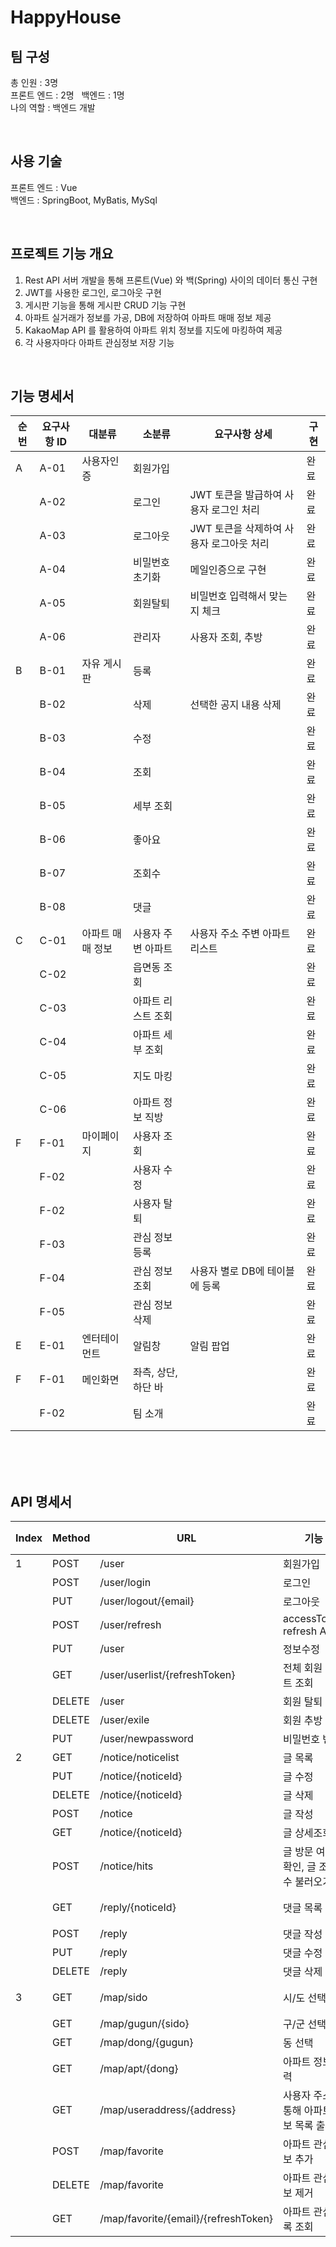 # HappyHouse


## 팀 구성

총 인원 : 3명   
프론트 엔드 : 2명 &nbsp; 백엔드 : 1명    
나의 역할 : 백엔드 개발

<br>

## 사용 기술

프론트 엔드 : Vue    
백엔드 : SpringBoot, MyBatis, MySql

<br>

## 프로젝트 기능 개요

1. Rest API 서버 개발을 통해 프론트(Vue) 와 백(Spring) 사이의 데이터 통신 구현   
2. JWT를 사용한 로그인, 로그아웃 구현   
3. 게시판 기능을 통해 게시판 CRUD 기능 구현   
4. 아파트 실거래가 정보를 가공, DB에 저장하여 아파트 매매 정보 제공   
5. KakaoMap API 를 활용하여 아파트 위치 정보를 지도에 마킹하여 제공    
6. 각 사용자마다 아파트 관심정보 저장 기능   

<br>

## 기능 명세서

| 순번 | 요구사항 ID | 대분류 | 소분류 | 요구사항 상세 | 구현 |
| --- | --- | --- | --- | --- | --- |
| A | A-01 | 사용자인증 | 회원가입 |  | 완료 |
|  | A-02 |  | 로그인 | JWT 토큰을 발급하여 사용자 로그인 처리 | 완료 |
|  | A-03 |  | 로그아웃 | JWT 토큰을 삭제하여 사용자 로그아웃 처리 | 완료 |
|  | A-04 |  | 비밀번호 초기화 | 메일인증으로 구현 | 완료 |
|  | A-05 |  | 회원탈퇴 | 비밀번호 입력해서 맞는지 체크 | 완료 |
|  | A-06 |  | 관리자 | 사용자 조회, 추방 | 완료 |
| B | B-01 | 자유 게시판 | 등록 |  | 완료 |
|  | B-02 |  | 삭제 | 선택한 공지 내용 삭제 | 완료 |
|  | B-03 |  | 수정 |  | 완료 |
|  | B-04 |  | 조회 |  | 완료 |
|  | B-05 |  | 세부 조회 |  | 완료 |
|  | B-06 |  | 좋아요 |  | 완료 |
|  | B-07 |  | 조회수 |  | 완료 |
|  | B-08 |  | 댓글 |  | 완료 |
| C | C-01 | 아파트 매매 정보 | 사용자 주변 아파트 | 사용자 주소 주변 아파트 리스트 | 완료 |
|  | C-02 |  | 읍면동 조회 |  | 완료 |
|  | C-03 |  | 아파트 리스트 조회 |  | 완료 |
|  | C-04 |  | 아파트 세부 조회 |  | 완료 |
|  | C-05 |  | 지도 마킹 |  | 완료 |
|  | C-06 |  | 아파트 정보 직방 |  | 완료 |
| F | F-01 | 마이페이지 | 사용자 조회 |  | 완료 |
|  | F-02 |  | 사용자 수정 |  | 완료 |
|  | F-02 |  | 사용자 탈퇴 |  | 완료 |
|  | F-03 |  | 관심 정보 등록 |  | 완료 |
|  | F-04 |  | 관심 정보 조회 | 사용자 별로 DB에 테이블에 등록 | 완료 |
|  | F-05 |  | 관심 정보 삭제 |  | 완료 |
| E | E-01 | 엔터테이먼트 | 알림창 | 알림 팝업 | 완료 |
| F | F-01 | 메인화면 | 좌측, 상단, 하단 바 |  | 완료 |
|  | F-02 |  | 팀 소개 |  | 완료 |

<br>
<br>
<br>

## API 명세서

| Index | Method | URL | 기능 | 요청 Body | 설명 |
| --- | --- | --- | --- | --- | --- |
| 1 | POST | /user | 회원가입 | O |  |
|  | POST | /user/login | 로그인 | O |  |
|  | PUT | /user/logout/{email} | 로그아웃 | X |  |
|  | POST | /user/refresh | accessToken refresh API | O |  |
|  | PUT | /user | 정보수정 | O |  |
|  | GET | /user/userlist/{refreshToken} | 전체 회원 리스트 조회 | X |  |
|  | DELETE | /user | 회원 탈퇴 | O |  |
|  | DELETE | /user/exile | 회원 추방 | O |  |
|  | PUT | /user/newpassword | 비밀번호 변경 | O |  |
| 2 | GET | /notice/noticelist | 글 목록 | X | 게시판 |
|  | PUT | /notice/{noticeId} | 글 수정 | O | noticeId |
|  | DELETE | /notice/{noticeId} | 글 삭제 | X |  |
|  | POST | /notice | 글 작성 | O |  |
|  | GET | /notice/{noticeId} | 글 상세조회 | X |  |
|  | POST | /notice/hits | 글 방문 여부 확인, 글 조회수 불러오기 | O |  |
|  | GET | /reply/{noticeId} | 댓글 목록 조회 | X | 게시판 댓글 |
|  | POST | /reply | 댓글 작성 | O |  reply |
|  | PUT | /reply | 댓글 수정 | O |  |
|  | DELETE | /reply | 댓글 삭제 | O |  |
| 3 | GET | /map/sido | 시/도 선택 | X | 아파트 정보 |
|  | GET | /map/gugun/{sido} | 구/군 선택 | X |  |
|  | GET | /map/dong/{gugun} | 동 선택 | X |  |
|  | GET | /map/apt/{dong} | 아파트 정보 출력 | X |  |
|  | GET | /map/useraddress/{address} | 사용자 주소를 통해 아파트 정보 목록 출력 | X |  |
|  | POST | /map/favorite | 아파트 관심정보 추가 | O |  |
|  | DELETE | /map/favorite | 아파트 관심정보 제거 | O |  |
|  | GET | /map/favorite/{email}/{refreshToken} | 아파트 관심목록 조회 | X |  |

